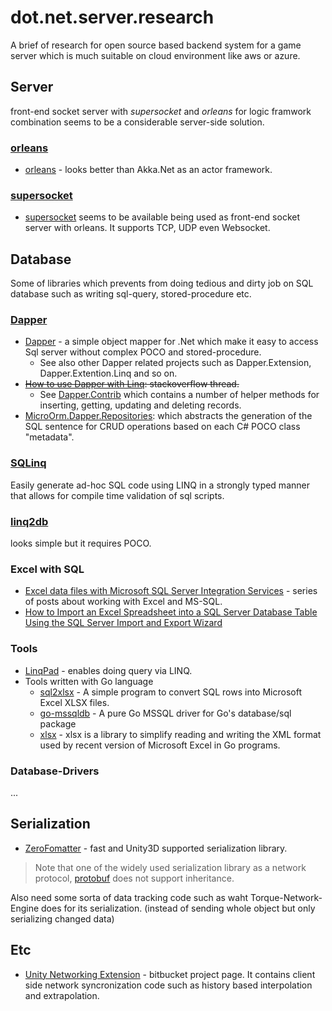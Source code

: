 # dot.net.server.research

A brief of research for open source based backend system for a game server which is much suitable on cloud environment like aws or azure.

## Server

front-end socket server with *supersocket* and *orleans* for logic framwork combination seems to be a considerable server-side solution.

### [orleans](https://github.com/dotnet/orleans)

* [orleans](https://github.com/dotnet/orleans) - looks better than Akka.Net as an actor framework.

### [supersocket](https://github.com/kerryjiang/SuperSocket)

* [supersocket](https://github.com/kerryjiang/SuperSocket) seems to be available  being used as front-end socket server with orleans. It supports TCP, UDP even Websocket.

## Database

Some of libraries which prevents from doing tedious and dirty job on SQL database such as writing sql-query, stored-procedure etc.

### [Dapper](https://github.com/StackExchange/dapper-dot-net)

* [Dapper](https://github.com/StackExchange/dapper-dot-net) - a simple object mapper for .Net which make it easy to access Sql server without complex POCO and stored-procedure.
  * See also other Dapper related projects such as Dapper.Extension, Dapper.Extention.Linq and so on.
* ~~[How to use Dapper with Linq](http://stackoverflow.com/questions/38826292/how-to-use-dapper-with-linq): stackoverflow thread.~~
  * See [Dapper.Contrib](https://github.com/StackExchange/dapper-dot-net/tree/master/Dapper.Contrib) which contains a number of helper methods for inserting, getting, updating and deleting records.
* [MicroOrm.Dapper.Repositories](https://github.com/phnx47/MicroOrm.Dapper.Repositories): which abstracts the generation of the SQL sentence for CRUD operations based on each C# POCO class "metadata".

### [SQLinq](https://sqlinq.codeplex.com/)

Easily generate ad-hoc SQL code using LINQ in a strongly typed manner that allows for compile time validation of sql scripts.

### [linq2db](https://github.com/linq2db/linq2db)

looks simple but it requires POCO.

### Excel with SQL 

* [Excel data files with Microsoft SQL Server Integration Services](http://dougbert.com/blog/post/excel-in-integration-services-part-1-of-3-connections-and-components.aspx) - series of posts about working with Excel and MS-SQL.
* [How to Import an Excel Spreadsheet into a SQL Server Database Table Using the SQL Server Import and Export Wizard](http://www.66pacific.com/sql_server_import_from_excel.aspx)

### Tools

* [LinqPad](https://www.linqpad.net/) - enables doing query via LINQ.
* Tools written with Go language
  * [sql2xlsx](https://github.com/bwmarrin/sql2xlsx) - A simple program to convert SQL rows into Microsoft Excel XLSX files.
  * [go-mssqldb](https://github.com/denisenkom/go-mssqldb) - A pure Go MSSQL driver for Go's database/sql package
  * [xlsx](https://github.com/tealeg/xlsx) - xlsx is a library to simplify reading and writing the XML format used by recent version of Microsoft Excel in Go programs.

### Database-Drivers

...

## Serialization

* [ZeroFomatter](https://github.com/neuecc/ZeroFormatter) - fast and Unity3D supported serialization library.

> Note that one of the widely used serialization library as a network protocol, [protobuf](https://github.com/google/protobuf) does not support inheritance.

Also need some sorta of data tracking code such as waht Torque-Network-Engine does for its serialization. (instead of sending whole object but only serializing changed data)

## Etc

* [Unity Networking Extension](https://bitbucket.org/Unity-Technologies/networking) - bitbucket project page. It contains client side network syncronization code such as history based interpolation and extrapolation.
